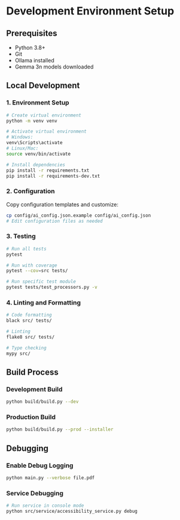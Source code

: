 # Development Environment Setup

## Prerequisites
- Python 3.8+
- Git
- Ollama installed
- Gemma 3n models downloaded

## Local Development

### 1. Environment Setup
```bash
# Create virtual environment
python -m venv venv

# Activate virtual environment
# Windows:
venv\Scripts\activate
# Linux/Mac:
source venv/bin/activate

# Install dependencies
pip install -r requirements.txt
pip install -r requirements-dev.txt
```

### 2. Configuration
Copy configuration templates and customize:
```bash
cp config/ai_config.json.example config/ai_config.json
# Edit configuration files as needed
```

### 3. Testing
```bash
# Run all tests
pytest

# Run with coverage
pytest --cov=src tests/

# Run specific test module
pytest tests/test_processors.py -v
```

### 4. Linting and Formatting
```bash
# Code formatting
black src/ tests/

# Linting
flake8 src/ tests/

# Type checking
mypy src/
```

## Build Process

### Development Build
```bash
python build/build.py --dev
```

### Production Build
```bash
python build/build.py --prod --installer
```

## Debugging

### Enable Debug Logging
```bash
python main.py --verbose file.pdf
```

### Service Debugging
```bash
# Run service in console mode
python src/service/accessibility_service.py debug
```
